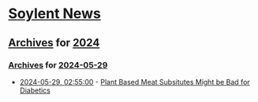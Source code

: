 # [Soylent News](../../../README.md)

## [Archives](../../index.md) for [2024](../index.md)

### [Archives](../../index.md) for [2024-05-29](index.md)

* [2024-05-29, 02:55:00](https://soylentnews.org/article.pl?sid=24/05/27/1336247&from=rss) - [Plant Based Meat Subsitutes Might be Bad for Diabetics](https://soylentnews.org/article.pl?sid=24/05/27/1336247&from=rss)
